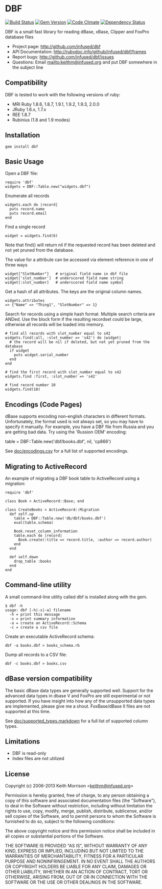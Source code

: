 # DBF
[![Build Status](https://secure.travis-ci.org/infused/dbf.png)](http://travis-ci.org/infused/dbf)
[![Gem Version](https://badge.fury.io/rb/dbf.png)](http://badge.fury.io/rb/dbf)
[![Code Climate](https://codeclimate.com/github/infused/dbf.png)](https://codeclimate.com/github/infused/dbf)
[![Dependency Status](https://gemnasium.com/infused/dbf.png)](https://gemnasium.com/infused/dbf)

DBF is a small fast library for reading dBase, xBase, Clipper and FoxPro
database files

* Project page: <http://github.com/infused/dbf>
* API Documentation: <http://rubydoc.info/github/infused/dbf/frames>
* Report bugs: <http://github.com/infused/dbf/issues>
* Questions: Email <mailto:keithm@infused.org> and put DBF somewhere in the
  subject line

## Compatibility

DBF is tested to work with the following versions of ruby:

* MRI Ruby 1.8.6, 1.8.7, 1.9.1, 1.9.2, 1.9.3, 2.0.0
* JRuby 1.6.x, 1.7.x
* REE 1.8.7
* Rubinius (1.8 and 1.9 modes)

## Installation

    gem install dbf

## Basic Usage

Open a DBF file:

    require 'dbf'
    widgets = DBF::Table.new("widgets.dbf")

Enumerate all records

    widgets.each do |record|
      puts record.name
      puts record.email
    end

Find a single record

    widget = widgets.find(6)

Note that find() will return nil if the requested record has been deleted
and not yet pruned from the database.

The value for a attribute can be accessed via element reference in one of three
ways

    widget["SlotNumber"]   # original field name in dbf file
    widget['slot_number']  # underscored field name string
    widget[:slot_number]   # underscored field name symbol

Get a hash of all attributes. The keys are the original column names.

    widgets.attributes
    => {"Name" => "Thing1", "SlotNumber" => 1}

Search for records using a simple hash format. Multiple search criteria are
ANDed. Use the block form if the resulting recordset could be large, otherwise
all records will be loaded into memory.

    # find all records with slot_number equal to s42
    widgets.find(:all, :slot_number => 's42') do |widget|
      # the record will be nil if deleted, but not yet pruned from the database
      if widget
        puts widget.serial_number
      end
    end

    # find the first record with slot_number equal to s42
    widgets.find :first, :slot_number => 's42'

    # find record number 10
    widgets.find(10)

## Encodings (Code Pages)

dBase supports encoding non-english characters in different formats.
Unfortunately, the format used is not always set, so you may have to specify it
manually. For example, you have a DBF file from Russia and you are getting bad
data. Try using the 'Russion OEM' encoding:

  table = DBF::Table.new('dbf/books.dbf', nil, 'cp866')

See
[doc/encodings.csv](docs/encodings.csv)
for a full list of supported encodings.

## Migrating to ActiveRecord

An example of migrating a DBF book table to ActiveRecord using a migration:

    require 'dbf'

    class Book < ActiveRecord::Base; end

    class CreateBooks < ActiveRecord::Migration
      def self.up
        table = DBF::Table.new('db/dbf/books.dbf')
        eval(table.schema)

        Book.reset_column_information
        table.each do |record|
          Book.create(:title => record.title, :author => record.author)
        end
      end

      def self.down
        drop_table :books
      end
    end

## Command-line utility

A small command-line utility called dbf is installed along with the gem.

    $ dbf -h
    usage: dbf [-h|-s|-a] filename
      -h = print this message
      -s = print summary information
      -a = create an ActiveRecord::Schema
      -c = create a csv file

Create an executable ActiveRecord schema:

    dbf -a books.dbf > books_schema.rb

Dump all records to a CSV file:

    dbf -c books.dbf > books.csv

## dBase version compatibility

The basic dBase data types are generally supported well. Support for the
advanced data types in dbase V and FoxPro are still experimental or not
supported. If you have insight into how any of the unsupported data types are
implemented, please give me a shout. FoxBase/dBase II files are not supported
at this time.

See
[doc/supported_types.markdown](docs/supported_types.markdown)
for a full list of supported column types.

## Limitations

* DBF is read-only
* Index files are not utilized

## License

Copyright (c) 2006-2013 Keith Morrison <<keithm@infused.org>>

Permission is hereby granted, free of charge, to any person
obtaining a copy of this software and associated documentation
files (the "Software"), to deal in the Software without
restriction, including without limitation the rights to use,
copy, modify, merge, publish, distribute, sublicense, and/or sell
copies of the Software, and to permit persons to whom the
Software is furnished to do so, subject to the following
conditions:

The above copyright notice and this permission notice shall be
included in all copies or substantial portions of the Software.

THE SOFTWARE IS PROVIDED "AS IS", WITHOUT WARRANTY OF ANY KIND,
EXPRESS OR IMPLIED, INCLUDING BUT NOT LIMITED TO THE WARRANTIES
OF MERCHANTABILITY, FITNESS FOR A PARTICULAR PURPOSE AND
NONINFRINGEMENT. IN NO EVENT SHALL THE AUTHORS OR COPYRIGHT
HOLDERS BE LIABLE FOR ANY CLAIM, DAMAGES OR OTHER LIABILITY,
WHETHER IN AN ACTION OF CONTRACT, TORT OR OTHERWISE, ARISING
FROM, OUT OF OR IN CONNECTION WITH THE SOFTWARE OR THE USE OR
OTHER DEALINGS IN THE SOFTWARE.
